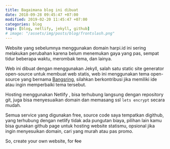 ```yaml
---
title: Bagaimana blog ini dibuat
date: 2018-09-28 09:45:47 +07:00
modified: 2019-02-20 11:45:47 +07:00
categories: blog
tags: [blog, netlify, jekyll, github]
# image: "/assets/img/posts/blog/frontslash.png"
---
```


Website yang sebelumnya menggunakan domain harpi.id ini sering melakukan perubahan karena belum menemukan gaya yang pas, sempat tidur beberapa waktu, merombak tema, dan lainya.

Web ini dibuat dengan menggunakan Jekyll, salah satu static site generator open-source untuk membuat web statis, web ini menggunakan tema open-source yang bernama [Bangsring](https://github.com/piharpi/bangsring), silahkan berkontribusi jika memiliki ide atau ingin memperbaiki tema tersebut.

Hosting menggunakan Netlify , bisa terhubung langsung dengan repository git, juga bisa menyesuaikan domain dan memasang ssl `lets encrypt` secara mudah.

Semua service yang digunakan free, source code saya tempatkan digithub, yang terhubung dengan netlify tidak ada pungutan biaya, pilihan lain kamu bisa gunakan github page untuk hosting website statismu, opsional jika ingin menyesuikan domain, cari yang murah atau pas promo.

So, create your own website, for ~~fee~~